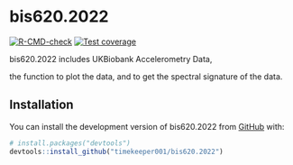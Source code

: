 
<!-- README.md is generated from README.Rmd. Please edit that file -->

# bis620.2022

<!-- badges: start -->
[![R-CMD-check](https://github.com/timekeeper001/bis620.2022/actions/workflows/R-CMD-check.yaml/badge.svg)](https://github.com/timekeeper001/bis620.2022/actions/workflows/R-CMD-check.yaml)
[![Test
coverage](https://github.com/timekeeper001/bis620.2022/actions/workflows/test-coverage.yaml/badge.svg)](https://github.com/timekeeper001/bis620.2022/actions/workflows/test-coverage.yaml)
<!-- badges: end --> bis620.2022 includes UKBiobank Accelerometry Data,
the function to plot the data, and to get the spectral signature of the
data.

## Installation

You can install the development version of bis620.2022 from
[GitHub](https://github.com/) with:

``` r
# install.packages("devtools")
devtools::install_github("timekeeper001/bis620.2022")
```
